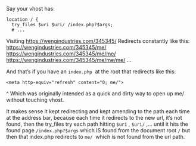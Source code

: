 Say your vhost has:
```
location / {  
  try_files $uri $uri/ /index.php?$args;  
  # ...
```

Visiting
https://wengindustries.com/345345/
Redirects constantly like this:
https://wengindustries.com/345345/me/
https://wengindustries.com/345345/me/me/
https://wengindustries.com/345345/me/me/me/
...

And that’s if you have an `index.php`  at the root that redirects like this:
```
<meta http-equiv="refresh" content="0; me/">
```
^ Which was originally intended as a quick and dirty way to open up me/ without touching vhost.

It makes sense it kept redirecting and kept amending to the path each time at the address bar, because each time it redirects to the new url, it’s not found, then the try_files try each path hitting `$uri` , `$uri/` ,... until it hits the found page `/index.php?$args` which IS found from the document root `/` but then that index.php redirects to `me/`  which is not found from the url path.